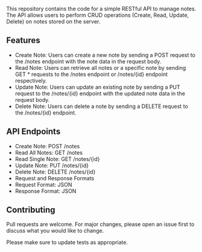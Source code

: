 

This repository contains the code for a simple RESTful API to manage notes. The API allows users to perform CRUD operations (Create, Read, Update, Delete) on notes stored on the server.

## Features

* Create Note: Users can create a new note by sending a POST request to the /notes endpoint with the note data in the request body.
* Read Note: Users can retrieve all notes or a specific note by sending GET * requests to the /notes endpoint or /notes/{id} endpoint respectively.
* Update Note: Users can update an existing note by sending a PUT request to the /notes/{id} endpoint with the updated note data in the request body.
* Delete Note: Users can delete a note by sending a DELETE request to the /notes/{id} endpoint.


## API Endpoints

* Create Note: POST /notes
* Read All Notes: GET /notes
* Read Single Note: GET /notes/{id}
* Update Note: PUT /notes/{id}
* Delete Note: DELETE /notes/{id}
* Request and Response Formats
* Request Format: JSON
* Response Format: JSON


## Contributing

Pull requests are welcome. For major changes, please open an issue first
to discuss what you would like to change.

Please make sure to update tests as appropriate.
